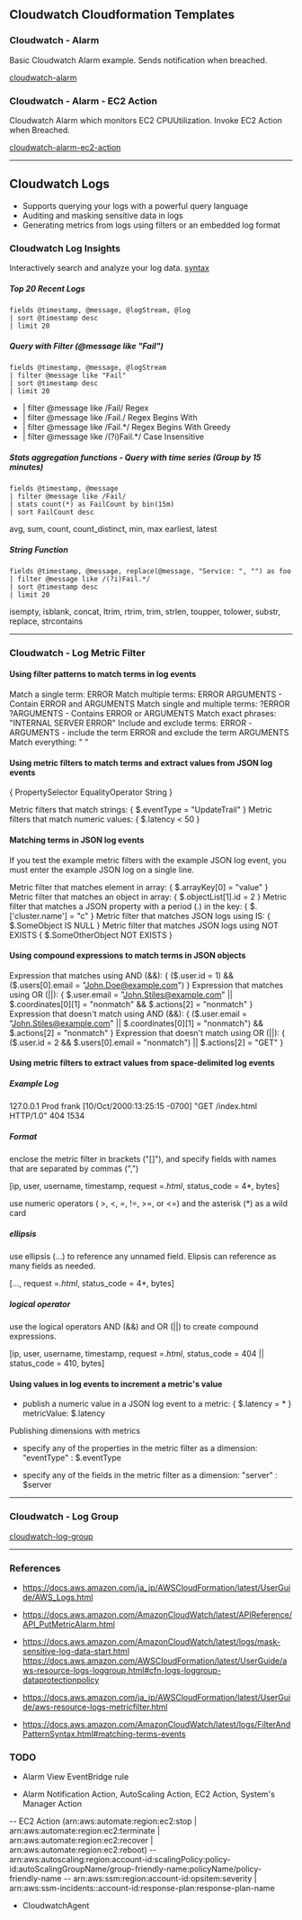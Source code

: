 ## Cloudwatch Cloudformation Templates

### Cloudwatch - Alarm

Basic Cloudwatch Alarm example. Sends notification when breached.

[cloudwatch-alarm](cloudwatch-alarm.yaml)

### Cloudwatch - Alarm - EC2 Action

Cloudwatch Alarm which monitors EC2 CPUUtilization. Invoke EC2 Action when Breached.

[cloudwatch-alarm-ec2-action](cloudwatch-alarm-ec2-action.yaml)

---

## Cloudwatch Logs

- Supports querying your logs with a powerful query language
- Auditing and masking sensitive data in logs
- Generating metrics from logs using filters or an embedded log format

### Cloudwatch Log Insights
Interactively search and analyze your log data. [syntax](https://docs.aws.amazon.com/AmazonCloudWatch/latest/logs/CWL_QuerySyntax.html)

##### Top 20 Recent Logs

```
fields @timestamp, @message, @logStream, @log
| sort @timestamp desc
| limit 20
```

##### Query with Filter (@message like "Fail")

```
fields @timestamp, @message, @logStream
| filter @message like "Fail"
| sort @timestamp desc
| limit 20
```

- | filter @message like /Fail/ Regex
- | filter @message like /Fail./ Regex Begins With
- | filter @message like /Fail.*/ Regex Begins With Greedy
- | filter @message like /(?i)Fail.*/  Case Insensitive

##### Stats aggregation functions - Query with time series (Group by 15 minutes) 

```
fields @timestamp, @message
| filter @message like /Fail/ 
| stats count(*) as FailCount by bin(15m)
| sort FailCount desc
```

avg, sum, count, count_distinct, min, max
earliest, latest

##### String Function

```
fields @timestamp, @message, replace(@message, "Service: ", "") as foo
| filter @message like /(?i)Fail.*/
| sort @timestamp desc
| limit 20
```

isempty, isblank, concat, ltrim, rtrim, trim, strlen, toupper, tolower, substr, replace, strcontains


---

### Cloudwatch - Log Metric Filter

#### Using filter patterns to match terms in log events
Match a single term: ERROR
Match multiple terms: ERROR ARGUMENTS - Contain ERROR and ARGUMENTS
Match single and multiple terms: ?ERROR ?ARGUMENTS - Contains ERROR or ARGUMENTS
Match exact phrases: "INTERNAL SERVER ERROR"
Include and exclude terms: ERROR -ARGUMENTS - include the term ERROR and exclude the term ARGUMENTS
Match everything: " "

#### Using metric filters to match terms and extract values from JSON log events

{ PropertySelector EqualityOperator String }

Metric filters that match strings: { $.eventType = "UpdateTrail" }
Metric filters that match numeric values: { $.latency < 50 }

#### Matching terms in JSON log events

If you test the example metric filters with the example JSON log event, you must enter the example JSON log on a single line.

Metric filter that matches element in array: { $.arrayKey[0] = "value" }
Metric filter that matches an object in array: { $.objectList[1].id = 2 }
Metric filter that matches a JSON property with a period (.) in the key: { $.['cluster.name'] = "c" }
Metric filter that matches JSON logs using IS: { $.SomeObject IS NULL }
Metric filter that matches JSON logs using NOT EXISTS { $.SomeOtherObject NOT EXISTS }

#### Using compound expressions to match terms in JSON objects

Expression that matches using AND (&&): { ($.user.id = 1) && ($.users[0].email = "John.Doe@example.com") }
Expression that matches using OR (||): { $.user.email = "John.Stiles@example.com" || $.coordinates[0][1] = "nonmatch" && $.actions[2] = "nonmatch" }
Expression that doesn't match using AND (&&): { ($.user.email = "John.Stiles@example.com" || $.coordinates[0][1] = "nonmatch") && $.actions[2] = "nonmatch" }
Expression that doesn't match using OR (||): { ($.user.id = 2 && $.users[0].email = "nonmatch") || $.actions[2] = "GET" }

#### Using metric filters to extract values from space-delimited log events

##### Example Log

127.0.0.1 Prod frank [10/Oct/2000:13:25:15 -0700] "GET /index.html HTTP/1.0" 404 1534

##### Format
enclose the metric filter in brackets ("[]"), and specify fields with names that are separated by commas (",")

[ip, user, username, timestamp, request =*.html*, status_code = 4*, bytes]

use numeric operators ( >, <, =, !=, >=, or <=) and the asterisk (*) as a wild card

##### ellipsis

use ellipsis (...) to reference any unnamed field. Elipsis can reference as many fields as needed.

[..., request =*.html*, status_code = 4*, bytes]

##### logical operator

use the logical operators AND (&&) and OR (||) to create compound expressions.

[ip, user, username, timestamp, request =*.html*, status_code = 404 || status_code = 410, bytes]


#### Using values in log events to increment a metric's value

- publish a numeric value in a JSON log event to a metric: { $.latency = * } metricValue: $.latency

Publishing dimensions with metrics

- specify any of the properties in the metric filter as a dimension: "eventType" : $.eventType

- specify any of the fields in the metric filter as a dimension: "server" : $server


---

### Cloudwatch - Log Group

[cloudwatch-log-group](cloudwatch-log-group.yaml)

---

### References

- https://docs.aws.amazon.com/ja_jp/AWSCloudFormation/latest/UserGuide/AWS_Logs.html

- https://docs.aws.amazon.com/AmazonCloudWatch/latest/APIReference/API_PutMetricAlarm.html

- https://docs.aws.amazon.com/AmazonCloudWatch/latest/logs/mask-sensitive-log-data-start.html
  https://docs.aws.amazon.com/AWSCloudFormation/latest/UserGuide/aws-resource-logs-loggroup.html#cfn-logs-loggroup-dataprotectionpolicy

- https://docs.aws.amazon.com/ja_jp/AWSCloudFormation/latest/UserGuide/aws-resource-logs-metricfilter.html

- https://docs.aws.amazon.com/AmazonCloudWatch/latest/logs/FilterAndPatternSyntax.html#matching-terms-events


### TODO

- Alarm View EventBridge rule

- Alarm Notification Action, AutoScaling Action, EC2 Action, System's Manager Action

-- EC2 Action (arn:aws:automate:region:ec2:stop | arn:aws:automate:region:ec2:terminate | arn:aws:automate:region:ec2:recover | arn:aws:automate:region:ec2:reboot)
-- arn:aws:autoscaling:region:account-id:scalingPolicy:policy-id:autoScalingGroupName/group-friendly-name:policyName/policy-friendly-name
-- arn:aws:ssm:region:account-id:opsitem:severity | arn:aws:ssm-incidents::account-id:response-plan:response-plan-name

- CloudwatchAgent
